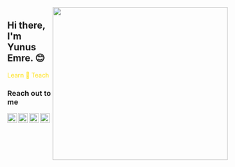 <img src="https://media.giphy.com/media/CTX0ivSQbI78A/giphy.gif" align="right" width="400" height="350">

## Hi there, I'm Yunus Emre. :blush:


<font color="#ffe117"> Learn :repeat: Teach </font>


### Reach out to me

[<img  width="22" src="https://unpkg.com/simple-icons@v4/icons/github.svg" align="left" />][blog]
[<img  width="22" src="https://unpkg.com/simple-icons@v4/icons/youtube.svg" align="left" />][youtube]
[<img  width="22" src="https://unpkg.com/simple-icons@v4/icons/twitter.svg" align="left" />][twitter]
[<img  width="22" src="https://unpkg.com/simple-icons@v4/icons/linkedin.svg" align="left" />][linkedin]


<br />

[blog]: https://yunusemreeakgul.github.io
[youtube]: https://www.youtube.com/c/yunusemreeakgul
[twitter]: https://twitter.com/yunusemreeakgul
[linkedin]: https://www.linkedin.com/in/yunusemreeakgul/
